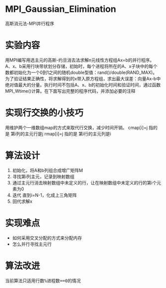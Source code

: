 # MPI_Gaussian_Elimination
高斯消元法-MPI并行程序
# 实验内容
用MPI编写用选主元的高斯-约旦消去法求解n元线性方程组Ax=b的并行程序。A、x、b采用行块带状划分存储，初始时，每个进程将所在的A、x子块中的每个数都初始化为一个0到1之间的随机double型值：rand()/double(RAND_MAX)。为了验证结果正确性，将求解得到的x带入原方程组，求出最大误差：向量Ax-b中绝对值最大的分量。执行时间不包括A、x、b的初始化时间和验证时间，通过函数MPI_Wtime()计算。在下面写出完整的程序代码，并添加必要的注释
# 实现行交换的小技巧
用维护两个一维数组map的方式来取代行交换，减少时间开销。
cmap[i]=j 指的是 第i列的主元行是j 
rmap[i]=j 指的是 第i行的主元列是i
# 算法设计
1. 初始化，将A和b列组合成增广矩阵M
2. 寻找第i列主元，记录到映射数组
3. 通过主元行消去映射数组中未定义的行，让在映射数组中未定义的行的第i个元素为0
4. 迭代 直到i=N-1，化成上三角矩阵
5. 回代求解x
# 实现难点
- 如何采用交叉分配的方式来分配内存
- 怎么并行寻找主元行
# 算法改进
当前算法只适用<kbd>行数%进程数==0</kbd>的情况
